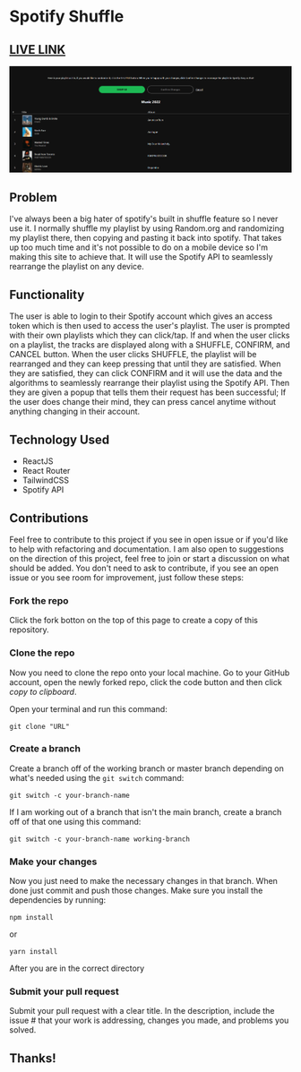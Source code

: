 # Spotify Shuffle

## [LIVE LINK](https://shuffleforspotify.netlify.app/)

![Demo](./src/components/resources/demo.png)

## Problem
I've always been a big hater of spotify's built in shuffle feature so I never use it. I normally shuffle my playlist by using Random.org and randomizing my playlist there, then copying and pasting it back into spotify. That takes up too much time and it's not possible to do on a mobile device so I'm making this site to achieve that. It will use the Spotify API to seamlessly rearrange the playlist on any device.

## Functionality
The user is able to login to their Spotify account which gives an access token which is then used to access the user's playlist. The user is prompted with their own playlists which they can click/tap. If and when the user clicks on a playlist, the tracks are displayed along with a SHUFFLE, CONFIRM, and CANCEL button. When the user clicks SHUFFLE, the playlist will be rearranged and they can keep pressing that until they are satisfied. When they are satisfied, they can click CONFIRM and it will use the data and the algorithms to seamlessly rearrange their playlist using the Spotify API. Then they are given a popup that tells them their request has been successful; If the user does change their mind, they can press cancel anytime without anything changing in their account. 

## Technology Used
- ReactJS
- React Router
- TailwindCSS
- Spotify API

## Contributions
Feel free to contribute to this project if you see in open issue or if you'd like to help with refactoring and documentation. I am also open to suggestions on the direction of this project, feel free to join or start a discussion on what should be added. You don't need to ask to contribute, if you see an open issue or you see room for improvement, just follow these steps:

### Fork the repo
Click the fork botton on the top of this page to create a copy of this repository.
### Clone the repo
Now you need to clone the repo onto your local machine. Go to your GitHub account, open the newly forked repo, click the code button and then click *copy to clipboard*.

Open your terminal and run this command:
```
git clone "URL"
```
### Create a branch
Create a branch off of the working branch or master branch depending on what's needed using the `git switch` command:
```
git switch -c your-branch-name
```
If I am working out of a branch that isn't the main branch, create a branch off of that one using this command:
```
git switch -c your-branch-name working-branch
```
### Make your changes
Now you just need to make the necessary changes in that branch. When done just commit and push those changes. Make sure you install the dependencies by running:
```
npm install
``` 
or 
```
yarn install
```
After you are in the correct directory
### Submit your pull request
Submit your pull request with a clear title. In the description, include the issue # that your work is addressing, changes you made, and problems you solved.

## Thanks!
